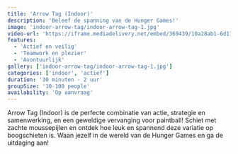 ```yaml
---
title: 'Arrow Tag (Indoor)'
description: 'Beleef de spanning van de Hunger Games!'
image: 'indoor-arrow-tag/indoor-arrow-tag-1.jpg'
video-url: 'https://iframe.mediadelivery.net/embed/369439/10a28ab1-6d11-4018-96a5-287dc7650b16'
features:
  - 'Actief en veilig'
  - 'Teamwork en plezier'
  - 'Avontuurlijk'
gallery: ['indoor-arrow-tag/indoor-arrow-tag-1.jpg']
categories: ['indoor', 'actief']
duration: '30 minuten - 2 uur'
groupSize: '10-100 people'
availability: 'Op aanvraag'
---
```


Arrow Tag (Indoor) is de perfecte combinatie van actie, strategie en samenwerking, en een geweldige vervanging voor paintball! Schiet met zachte moussepijlen en ontdek hoe leuk en spannend deze variatie op boogschieten is. Waan jezelf in de wereld van de Hunger Games en ga de uitdaging aan!
